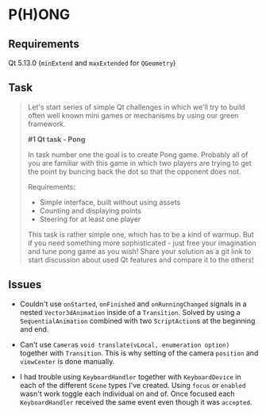 # P(H)ONG

## Requirements

Qt 5.13.0 (`minExtend` and `maxExtended`  for `QGeometry`)

## Task

> Let's start series of simple Qt challenges in which we'll try to build often well known mini games or mechanisms by using our green framework.
>
> __#1 Qt task - Pong__
>
> In task number one the goal is to create Pong game. Probably all of you are familiar with this game in which two players are trying to get the point by buncing back the dot so that the opponent does not.
>
> Requirements:
> - Simple interface, built without using assets
> - Counting and displaying points
> - Steering for at least one player
>
> This task is rather simple one, which has to be a kind of warmup. But if you need something more sophisticated - just free your imagination and tune pong game as you wish!
Share your solution as a git link to start discussion about used Qt features and compare it to the others!

## Issues
- Couldn't use `onStarted`, `onFinished` and `onRunningChanged` signals in a nested `Vector3dAnimation` inside of a `Transition`. Solved by using a `SequentialAnimation` combined with two `ScriptAction`s at the beginning and end.

- Can't use `Camera`s `void translate(vLocal, enumeration option)` together with `Transition`. This is why setting of the camera `position` and `viewCenter` is done manually.

- I had trouble using `KeyboardHandler` together with `KeyboardDevice` in each of the different `Scene` types I've created. Using `focus` or `enabled` wasn't work toggle each individual on and of. Once focused each `KeyboardHandler` received the same event even though it was `accepted`.
